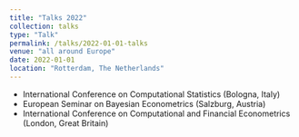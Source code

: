```yaml
---
title: "Talks 2022"
collection: talks
type: "Talk"
permalink: /talks/2022-01-01-talks
venue: "all around Europe"
date: 2022-01-01
location: "Rotterdam, The Netherlands"
---
```


* International Conference on Computational Statistics (Bologna, Italy)
* European Seminar on Bayesian Econometrics (Salzburg, Austria)
* International Conference on Computational and Financial Econometrics (London, Great Britain)
